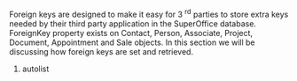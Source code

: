 <properties date="2016-05-11"
SortOrder="4"
/>

 

Foreign keys are designed to make it easy for 3 <sup>rd</sup> parties to store extra keys needed by their third party application in the SuperOffice database. ForeignKey property exists on Contact, Person, Associate, Project, Document, Appointment and Sale objects. In this section we will be discussing how foreign keys are set and retrieved.

1. autolist
